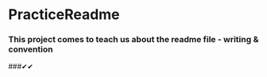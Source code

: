 # PracticeReadme
### This project comes to teach us about the readme file - writing & convention
###✔✔
